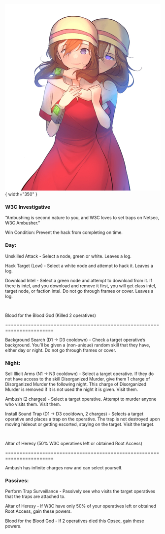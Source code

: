 ![w3cambusher.png](Images/w3cambusher.png){ width="350" }

### **W3C Investigative**

“Ambushing is second nature to you, and W3C loves to set traps on Netsec, W3C Ambusher.”

Win Condition: Prevent the hack from completing on time.

### **Day:**

Unskilled Attack - Select a node, green or white. Leaves a log.

Hack Target (Low) - Select a white node and attempt to hack it. Leaves a log.

Download Intel - Select a green node and attempt to download from it. If there is intel, and you download and remove it first, you will get class intel, target node, or faction intel. Do not go through frames or cover. Leaves a log.

<br>

Blood for the Blood God (Killed 2 operatives)

=======================================================================

Background Search (D1 -> D3 cooldown) - Check a target operative’s background. You’ll be given a (non-unique) random skill that they have, either day or night. Do not go through frames or cover.

### **Night:**

Sell Illicit Arms (N1 -> N3 cooldown) - Select a target operative. If they do not have access to the skill Disorganized Murder, give them 1 charge of Disorganized Murder the following night. This charge of Disorganized Murder is removed if it is not used the night it is given. Visit them.

Ambush (2 charges) - Select a target operative. Attempt to murder anyone who visits them. Visit them.

Install Sound Trap (D1 -> D3 cooldown, 2 charges) - Selects a target operative and places a trap on the operative. The trap is not destroyed upon moving hideout or getting escorted, staying on the target. Visit the target.

<br>

Altar of Heresy (50% W3C operatives left or obtained Root Access)

=======================================================================

Ambush has infinite charges now and can select yourself.

### **Passives:**

Perform Trap Surveillance - Passively see who visits the target operatives that the traps are attached to.

Altar of Heresy - If W3C have only 50% of your operatives left or obtained Root Access, gain these powers.

Blood for the Blood God - If 2 operatives died this Opsec, gain these powers.